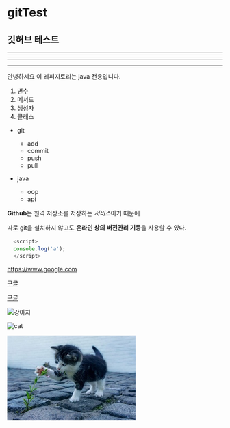 # gitTest
## 깃허브 테스트

---

***

* * *

안녕하세요 이 레퍼지토리는 java 전용입니다.

1. 변수
2. 메서드
3. 생성자
4. 클래스

- git
  - add
  - commit
  - push
  - pull

- java
  - oop
  - api

**Github**는 원격 저장소를 저장하는 *서비스*이기 때문에

따로 ~~git을 설치~~하지 않고도 **온라인 상의 버전관리 기등**을 사용할 수 있다.

```javascript
  <script>
  console.log('a');
  </script>
  ```
  
  <https://www.google.com>
  
  [구글](https://www.google.com)
  
  [구글](https://www.google.com, "구글링은 여기서")
  
  
  ![강아지](https://www.google.com/logos/doodles/2021/seasonal-holidays-2021-6753651837109324-6752733080595603-cst.gif)
  
  ![cat](https://user-images.githubusercontent.com/97662375/149740465-60bbae1b-a5c2-4ad5-ab28-6b697e3fd679.jpg)

  ![고양이](./images/cat.jpg)
